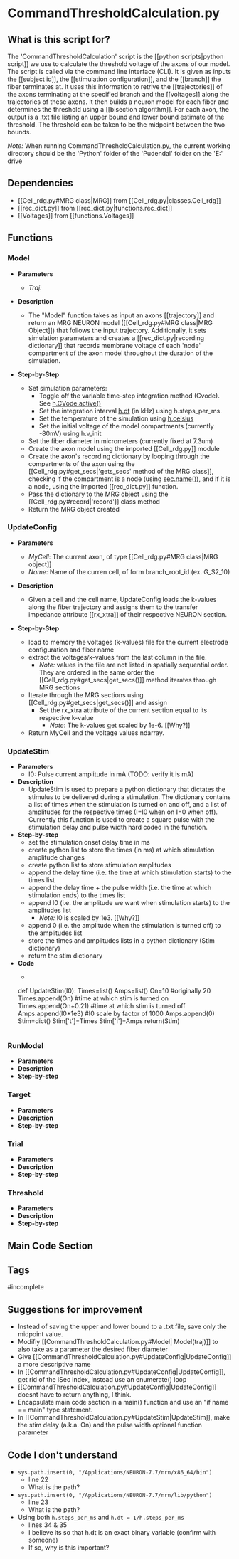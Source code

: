 # CommandThresholdCalculation.py
## What is this script for?
The 'CommandThresholdCalculation' script is the [[python scripts|python script]] we use to calculate the threshold voltage of the axons of our model. The script is called via the command line interface (CLI). It is given as inputs the [[subject id]],  the [[stimulation configuration]], and the [[branch]] the fiber terminates at. It uses this information to retrive the [[trajectories]] of the axons terminating at the specified branch and the [[voltages]] along the trajectories of these axons. It then builds a neuron model for each fiber and determines the threshold using a [[bisection algorithm]]. For each axon, the output is a .txt file listing an upper bound and lower bound estimate of the threshold. The threshold can be taken to be the midpoint between the two bounds.

*Note:* When running CommandThresholdCalculation.py, the current working directory should be the 'Python' folder of the 'Pudendal' folder on the 'E:' drive

## Dependencies
- [[Cell_rdg.py#MRG class|MRG]] from [[Cell_rdg.py|classes.Cell_rdg]] 
- [[rec_dict.py]] from [[rec_dict.py|functions.rec_dict]]
- [[Voltages]] from [[functions.Voltages]] 

## Functions
### Model
-  **Parameters**
	- *Traj:* 
- **Description**
	- The "Model" function takes as input an axons [[trajectory]] and return an MRG NEURON model ([[Cell_rdg.py#MRG class|MRG Object]]) that follows the input trajectory. Additionally, it sets simulation parameters and creates a [[rec_dict.py|recording dictionary]] that records membrane voltage of each 'node' compartment of the axon model throughout the duration of the simulation.

- **Step-by-Step**
	- Set simulation parameters:
		- Toggle off the variable time-step integration method (Cvode). See [h.CVode.active()](https://www.neuron.yale.edu/neuron/static/py_doc/simctrl/cvode.html#CVode.active)
		- Set the integration interval [h.dt](https://www.neuron.yale.edu/neuron/static/py_doc/simctrl/programmatic.html?highlight=dt#dt) (in kHz) using h.steps_per_ms. 
		- Set the temperature of the simulation using [h.celsius](https://www.neuron.yale.edu/neuron/static/py_doc/simctrl/programmatic.html?highlight=celsius#celsius)
		- Set the initial voltage of the model compartments  (currently -80mV) using h.v_init
	- Set the fiber diameter in micrometers (currently fixed at 7.3um)
	- Create the axon model using the imported [[Cell_rdg.py]] module
	- Create the axon's recording dictionary by looping through the compartments of the axon using the [[Cell_rdg.py#get_secs|'gets_secs' method of the MRG class]], checking if the compartment is a node (using [sec.name()](https://www.neuron.yale.edu/neuron/static/py_doc/modelspec/programmatic/topology.html?highlight=name#Section.name)), and if it is a node, using the imported [[rec_dict.py]] function.
	- Pass the dictionary to the MRG object using the [[Cell_rdg.py#record|'record']] class method
	- Return the MRG object created

### UpdateConfig
- **Parameters**
	- *MyCell*: The current axon, of type [[Cell_rdg.py#MRG class|MRG object]] 
	-  *Name*: Name of the curren cell, of form branch_root_id (ex. G_S2_10)
- **Description**
	- Given a cell and the cell name, UpdateConfig loads the k-values along the fiber trajectory and assigns them to the transfer impedance attribute [[rx_xtra]] of their respective NEURON section. 

- **Step-by-Step**
	- load to memory the voltages (k-values) file for the current electrode configuration and fiber name
	- extract the voltages/k-values from the last column in the file. 
		- _Note:_ values in the file are not listed in spatially sequential order. They are ordered in the same order the [[Cell_rdg.py#get_secs|get_secs()]] method iterates through MRG sections
	- Iterate through the MRG sections using [[Cell_rdg.py#get_secs|get_secs()]] and assign 
		- Set the rx_xtra attribute of the current section equal to its respective k-value
			- _Note_: The k-values get scaled by 1e-6. [[Why?]]
	- Return MyCell and the voltage values ndarray.


### UpdateStim 
- **Parameters**
	- I0: Pulse current amplitude in mA (TODO: verify it is mA)
- **Description**
	- UpdateStim is used to prepare a python dictionary that dictates the stimulus to be delivered during a stimulation. The dictionary contains a list of times when the stimulation is turned on and off, and a list of amplitudes for the respective times (I=I0 when on I=0 when off). Currently this function is used to create a square pulse with the stimulation delay and pulse width hard coded in the function.
- **Step-by-step**
	- set the stimulation onset delay time in ms
	- create python list to store the times (in ms) at which stimulation amplitude changes 
	- create python list to store stimulation amplitudes
	- append the delay time (i.e. the time at which stimulation starts) to the times list
	- append the delay time + the pulse width (i.e. the time at which stimulation ends) to the times list
	- append I0 (i.e. the amplitude we want when stimulation starts) to the amplitudes list
		- _Note:_ I0 is scaled by 1e3. [[Why?]]
	- append 0 (i.e. the amplitude when the stimulation is turned off) to the amplitudes list
	- store the times and amplitudes lists in a python dictionary (Stim dictionary)
	- return the stim dictionary
- **Code**
	- ```py
	def UpdateStim(I0):
	    Times=list()
	    Amps=list()
	    On=10 #originally 20
	    Times.append(On)    #time at which stim is turned on
	    Times.append(On+0.21)   #time at which stim is turned off
	    Amps.append(I0*1e3) #I0 scale by factor of 1000
	    Amps.append(0)
	    Stim=dict()
	    Stim['t']=Times
	    Stim['I']=Amps
	    return(Stim)
	``` 
	````

### RunModel
- **Parameters**
- **Description**
- **Step-by-step**

### Target
- **Parameters**
- **Description**
- **Step-by-step**

### Trial
- **Parameters**
- **Description**
- **Step-by-step**

### Threshold
- **Parameters**
- **Description**
- **Step-by-step**

## Main Code Section


## Tags
#incomplete 

## Suggestions for improvement
- Instead of saving the upper and lower bound to a .txt file, save only the midpoint value.
- Modifiy [[CommandThresholdCalculation.py#Model| Model(traj)]] to also take as a parameter the desired fiber diameter
- Give [[CommandThresholdCalculation.py#UpdateConfig|UpdateConfig]] a more descriptive name
- In [[CommandThresholdCalculation.py#UpdateConfig|UpdateConfig]], get rid of the iSec index, instead use an enumerate() loop
- [[CommandThresholdCalculation.py#UpdateConfig|UpdateConfig]] doesnt have to return anything, I think.
- Encapsulate main code section in a main() function and use an "if name == main" type statement.
- In [[CommandThresholdCalculation.py#UpdateStim|UpdateStim]], make the stim delay (a.k.a. On) and the pulse width optional function parameter

## Code I don't understand
- ```sys.path.insert(0, "/Applications/NEURON-7.7/nrn/x86_64/bin")```
	- line 22
	- What is the path?
- ```sys.path.insert(0, "/Applications/NEURON-7.7/nrn/lib/python")```
	- line 23
	- What is the path?
- Using both ```h.steps_per_ms``` and ``h.dt = 1/h.steps_per_ms``
	- lines 34 & 35
	- I believe its so that h.dt is an exact binary variable (confirm with someone) 
	- If so, why is this important?
